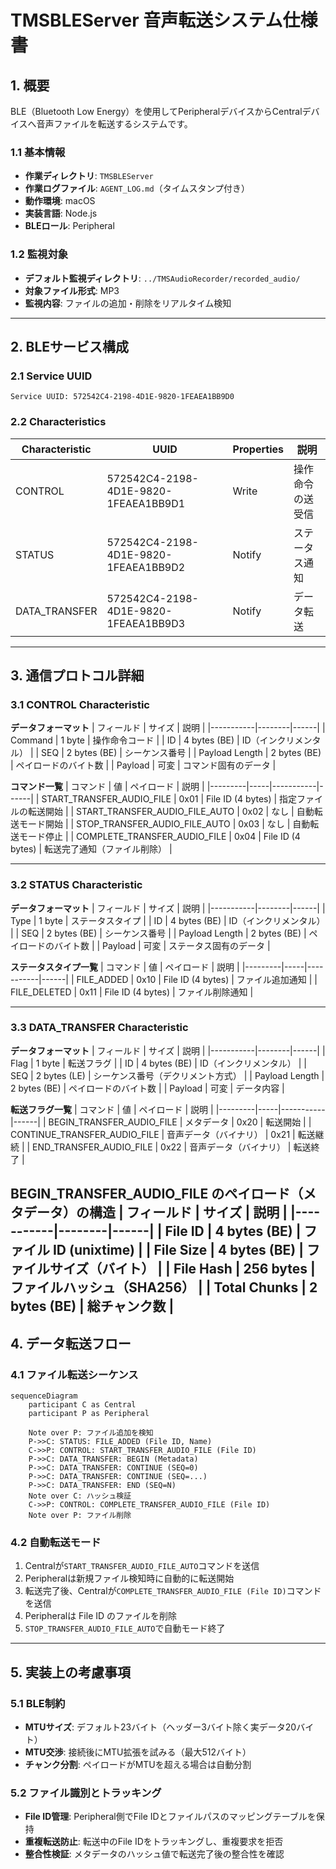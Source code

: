# TMSBLEServer 音声転送システム仕様書

## 1. 概要

BLE（Bluetooth Low Energy）を使用してPeripheralデバイスからCentralデバイスへ音声ファイルを転送するシステムです。

### 1.1 基本情報
- **作業ディレクトリ**: `TMSBLEServer`
- **作業ログファイル**: `AGENT_LOG.md`（タイムスタンプ付き）
- **動作環境**: macOS
- **実装言語**: Node.js
- **BLEロール**: Peripheral

### 1.2 監視対象
- **デフォルト監視ディレクトリ**: `../TMSAudioRecorder/recorded_audio/`
- **対象ファイル形式**: MP3
- **監視内容**: ファイルの追加・削除をリアルタイム検知

---

## 2. BLEサービス構成

### 2.1 Service UUID
```
Service UUID: 572542C4-2198-4D1E-9820-1FEAEA1BB9D0
```

### 2.2 Characteristics

| Characteristic | UUID | Properties | 説明 |
|---------------|------|------------|------|
| CONTROL | 572542C4-2198-4D1E-9820-1FEAEA1BB9D1 | Write | 操作命令の送受信 |
| STATUS | 572542C4-2198-4D1E-9820-1FEAEA1BB9D2 | Notify | ステータス通知 |
| DATA_TRANSFER | 572542C4-2198-4D1E-9820-1FEAEA1BB9D3 | Notify | データ転送 |

---

## 3. 通信プロトコル詳細

### 3.1 CONTROL Characteristic

**データフォーマット**
| フィールド | サイズ | 説明 |
|-----------|--------|------|
| Command | 1 byte | 操作命令コード |
| ID | 4 bytes (BE) | ID（インクリメンタル） |
| SEQ | 2 bytes (BE) | シーケンス番号 |
| Payload Length | 2 bytes (BE) | ペイロードのバイト数 |
| Payload | 可変 | コマンド固有のデータ |

**コマンド一覧**
| コマンド | 値 | ペイロード | 説明 |
|---------|-----|-----------|------|
| START_TRANSFER_AUDIO_FILE | 0x01 | File ID (4 bytes) | 指定ファイルの転送開始 |
| START_TRANSFER_AUDIO_FILE_AUTO | 0x02 | なし | 自動転送モード開始 |
| STOP_TRANSFER_AUDIO_FILE_AUTO | 0x03 | なし | 自動転送モード停止 |
| COMPLETE_TRANSFER_AUDIO_FILE | 0x04 | File ID (4 bytes) | 転送完了通知（ファイル削除） |

---

### 3.2 STATUS Characteristic

**データフォーマット**
| フィールド | サイズ | 説明 |
|-----------|--------|------|
| Type | 1 byte | ステータスタイプ |
| ID | 4 bytes (BE) | ID（インクリメンタル） |
| SEQ | 2 bytes (BE) | シーケンス番号 |
| Payload Length | 2 bytes (BE) | ペイロードのバイト数 |
| Payload | 可変 | ステータス固有のデータ |

**ステータスタイプ一覧**
| コマンド | 値 | ペイロード | 説明 |
|---------|-----|-----------|------|
| FILE_ADDED | 0x10 | File ID (4 bytes) | ファイル追加通知 |
| FILE_DELETED | 0x11 | File ID (4 bytes) | ファイル削除通知 |

---

### 3.3 DATA_TRANSFER Characteristic

**データフォーマット**
| フィールド | サイズ | 説明 |
|-----------|--------|------|
| Flag | 1 byte | 転送フラグ |
| ID | 4 bytes (BE) | ID（インクリメンタル） |
| SEQ | 2 bytes (LE) | シーケンス番号（デクリメント方式） |
| Payload Length | 2 bytes (BE) | ペイロードのバイト数 |
| Payload | 可変 | データ内容 |

**転送フラグ一覧**
| コマンド | 値 | ペイロード | 説明 |
|---------|-----|-----------|------|
| BEGIN_TRANSFER_AUDIO_FILE | メタデータ | 0x20 | 転送開始 |
| CONTINUE_TRANSFER_AUDIO_FILE | 音声データ（バイナリ） | 0x21 | 転送継続 |
| END_TRANSFER_AUDIO_FILE | 0x22 | 音声データ（バイナリ） |  転送終了 |

**BEGIN_TRANSFER_AUDIO_FILE のペイロード（メタデータ）の構造**
| フィールド | サイズ | 説明 |
|-----------|--------|------|
| File ID | 4 bytes (BE) | ファイル ID (unixtime) |
| File Size | 4 bytes (BE) | ファイルサイズ（バイト） |
| File Hash | 256 bytes | ファイルハッシュ（SHA256） |
| Total Chunks | 2 bytes (BE) | 総チャンク数 |
---

## 4. データ転送フロー

### 4.1 ファイル転送シーケンス

```mermaid
sequenceDiagram
    participant C as Central
    participant P as Peripheral
    
    Note over P: ファイル追加を検知
    P->>C: STATUS: FILE_ADDED (File ID, Name)
    C->>P: CONTROL: START_TRANSFER_AUDIO_FILE (File ID)
    P->>C: DATA_TRANSFER: BEGIN (Metadata)
    P->>C: DATA_TRANSFER: CONTINUE (SEQ=0)
    P->>C: DATA_TRANSFER: CONTINUE (SEQ=...)
    P->>C: DATA_TRANSFER: END (SEQ=N)
    Note over C: ハッシュ検証
    C->>P: CONTROL: COMPLETE_TRANSFER_AUDIO_FILE (File ID)
    Note over P: ファイル削除
```

### 4.2 自動転送モード

1. Centralが`START_TRANSFER_AUDIO_FILE_AUTO`コマンドを送信
2. Peripheralは新規ファイル検知時に自動的に転送開始
3. 転送完了後、Centralが`COMPLETE_TRANSFER_AUDIO_FILE (File ID)`コマンドを送信
4. Peripheralは File ID のファイルを削除
5. `STOP_TRANSFER_AUDIO_FILE_AUTO`で自動モード終了

---

## 5. 実装上の考慮事項

### 5.1 BLE制約
- **MTUサイズ**: デフォルト23バイト（ヘッダー3バイト除く実データ20バイト）
- **MTU交渉**: 接続後にMTU拡張を試みる（最大512バイト）
- **チャンク分割**: ペイロードがMTUを超える場合は自動分割

### 5.2 ファイル識別とトラッキング
- **File ID管理**: Peripheral側でFile IDとファイルパスのマッピングテーブルを保持
- **重複転送防止**: 転送中のFile IDをトラッキングし、重複要求を拒否
- **整合性検証**: メタデータのハッシュ値で転送完了後の整合性を確認
